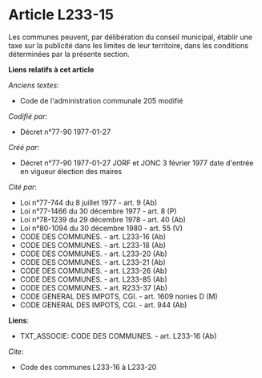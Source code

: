 # Article L233-15

Les communes peuvent, par délibération du conseil municipal, établir une taxe sur la publicité dans les limites de leur
territoire, dans les conditions déterminées par la présente section.

**Liens relatifs à cet article**

_Anciens textes_:

  - Code de l'administration communale 205 modifié

_Codifié par_:

  - Décret n°77-90 1977-01-27

_Créé par_:

  - Décret n°77-90 1977-01-27 JORF et JONC 3 février 1977 date d'entrée en vigueur élection des maires

_Cité par_:

  - Loi n°77-744 du 8 juillet 1977 - art. 9 (Ab)
  - Loi n°77-1466 du 30 décembre 1977 - art. 8 (P)
  - Loi n°78-1239 du 29 décembre 1978 - art. 40 (Ab)
  - Loi n°80-1094 du 30 décembre 1980 - art. 55 (V)
  - CODE DES COMMUNES. - art. L233-16 (Ab)
  - CODE DES COMMUNES. - art. L233-18 (Ab)
  - CODE DES COMMUNES. - art. L233-20 (Ab)
  - CODE DES COMMUNES. - art. L233-21 (Ab)
  - CODE DES COMMUNES. - art. L233-26 (Ab)
  - CODE DES COMMUNES. - art. L233-85 (Ab)
  - CODE DES COMMUNES. - art. R233-37 (Ab)
  - CODE GENERAL DES IMPOTS, CGI. - art. 1609 nonies D (M)
  - CODE GENERAL DES IMPOTS, CGI. - art. 944 (Ab)

**Liens**:

  - TXT_ASSOCIE: CODE DES COMMUNES. - art. L233-16 (Ab)

_Cite_:

  - Code des communes L233-16 à L233-20
